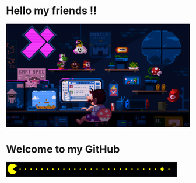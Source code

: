 # Hello my friends !! 
![Header](./photo/2.gif)
# Welcome to my GitHub
![Header](./photo/pacman.gif)
